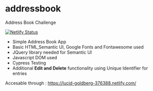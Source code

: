 # addressbook
Address Book Challenge

[![Netlify Status](https://api.netlify.com/api/v1/badges/1c967957-3531-49a7-a8d6-a7a47da3b30a/deploy-status)](https://app.netlify.com/sites/lucid-goldberg-376388/deploys)

- Simple Address Book App  
- Basic HTML,Semantic UI, Google Fonts and Fontawesome used  
- JQuery library needed for Semantic UI  
- Javascript DOM used
- Cypress Testing  
- Additional <b>Edit and Delete</b> functionality using Unique Identifier for entries  

Accesable through : https://lucid-goldberg-376388.netlify.com/
